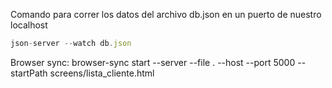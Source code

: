 Comando para correr los datos del archivo db.json en un puerto de nuestro localhost
```js
json-server --watch db.json
```

Browser sync: browser-sync start --server --file . --host --port 5000 --startPath screens/lista_cliente.html
